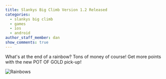 ```yaml
---
title: Slankys Big Climb Version 1.2 Released
categories:
  - slankys big climb
  - games
  - ios
  - android
author_staff_member: dan
show_comments: true
---
```


What's at the end of a rainbow? Tons of money of course! Get more points with the new POT OF GOLD pick-up!

![Rainbows](https://unsplash.it/960/600?image=133)